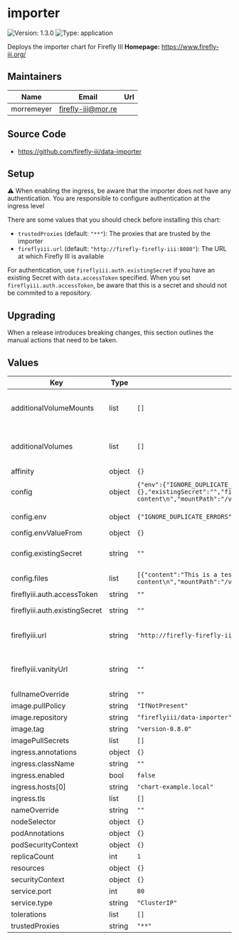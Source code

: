 # importer

![Version: 1.3.0](https://img.shields.io/badge/Version-1.3.0-informational?style=flat-square) ![Type: application](https://img.shields.io/badge/Type-application-informational?style=flat-square)

Deploys the importer chart for Firefly III
**Homepage:** <https://www.firefly-iii.org/>
## Maintainers

| Name | Email | Url |
| ---- | ------ | --- |
| morremeyer | <firefly-iii@mor.re> |  |
## Source Code

* <https://github.com/firefly-iii/data-importer>

## Setup

:warning: When enabling the ingress, be aware that the importer does not have any authentication. You are responsible to configure authentication at the ingress level

There are some values that you should check before installing this chart:

* `trustedProxies` (default: `"**"`): The proxies that are trusted by the importer
* `fireflyiii.url` (default: `"http://firefly-firefly-iii:8080"`): The URL at which Firefly III is available

For authentication, use `fireflyiii.auth.existingSecret` if you have an existing Secret with `data.accessToken` specified.
When you set `fireflyiii.auth.accessToken`, be aware that this is a secret and should not be commited to a repository.

## Upgrading

When a release introduces breaking changes, this section outlines the manual actions that need to be taken.

## Values

| Key | Type | Default | Description |
|-----|------|---------|-------------|
| additionalVolumeMounts | list | `[]` | Configure additional mounts for the pod. Value is a list of VolumeMount specs, see https://kubernetes.io/docs/reference/generated/kubernetes-api/v1.24/#volumemount-v1-core |
| additionalVolumes | list | `[]` | Configure additional volumes for the Pod. Value is a list of Volume specs, see https://kubernetes.io/docs/reference/generated/kubernetes-api/v1.24/#volume-v1-core |
| affinity | object | `{}` |  |
| config | object | `{"env":{"IGNORE_DUPLICATE_ERRORS":"false","TZ":"Europe/Amsterdam"},"envValueFrom":{},"existingSecret":"","files":[{"content":"This is a test file with some content\n","mountPath":"/var/www/html/storage/configurations","name":"test.txt"}]}` | Environment variables for the importer. See docs at: https://github.com/firefly-iii/data-importer/blob/main/.env.example |
| config.env | object | `{"IGNORE_DUPLICATE_ERRORS":"false","TZ":"Europe/Amsterdam"}` | Directly defined environment variables. Use this for non-secret configuration values. |
| config.envValueFrom | object | `{}` | Set environment variables from configMaps or Secrets |
| config.existingSecret | string | `""` | Set this to the name of a secret to load environment variables from. If defined, values in the secret will override values in config.env |
| config.files | list | `[{"content":"This is a test file with some content\n","mountPath":"/var/www/html/storage/configurations","name":"test.txt"}]` | A list of files with a mountPath, a file name and the file's content. Files are stored as a secret. |
| fireflyiii.auth.accessToken | string | `""` | The access token in plain text |
| fireflyiii.auth.existingSecret | string | `""` | If you specify an existingSecret, it has to have the accessToken in a .spec.data.accessToken |
| fireflyiii.url | string | `"http://firefly-firefly-iii:80"` | The URL at which Firefly III is available. If you change this value, click the "Reauthenticate" button on the importer after opening it! |
| fireflyiii.vanityUrl | string | `""` | The URL at which you access Firefly III. Check https://docs.firefly-iii.org/data-importer/install/configure/#configure-fidi to find out if you should set this. |
| fullnameOverride | string | `""` |  |
| image.pullPolicy | string | `"IfNotPresent"` |  |
| image.repository | string | `"fireflyiii/data-importer"` |  |
| image.tag | string | `"version-0.8.0"` |  |
| imagePullSecrets | list | `[]` |  |
| ingress.annotations | object | `{}` |  |
| ingress.className | string | `""` |  |
| ingress.enabled | bool | `false` |  |
| ingress.hosts[0] | string | `"chart-example.local"` |  |
| ingress.tls | list | `[]` |  |
| nameOverride | string | `""` |  |
| nodeSelector | object | `{}` |  |
| podAnnotations | object | `{}` |  |
| podSecurityContext | object | `{}` |  |
| replicaCount | int | `1` |  |
| resources | object | `{}` |  |
| securityContext | object | `{}` |  |
| service.port | int | `80` |  |
| service.type | string | `"ClusterIP"` |  |
| tolerations | list | `[]` |  |
| trustedProxies | string | `"**"` | The proxies that are trusted by the importer |
